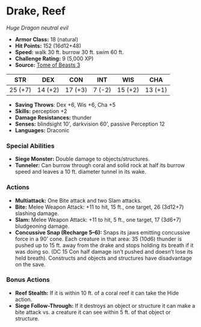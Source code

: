 # Drake, Reef

*Huge* *Dragon* *neutral evil*

- **Armor Class:** 18 (natural)
- **Hit Points:** 152 (16d12+48)
- **Speed:** walk 30 ft. burrow 30 ft. swim 60 ft.
- **Challenge Rating:** 9 (5,000 XP)
- **Source:** [Tome of Beasts 3](https://koboldpress.com/kpstore/product/tome-of-beasts-2-for-5th-edition/)

| STR | DEX | CON | INT | WIS | CHA |
| --- | --- | --- | --- | --- | --- |
| 25 (+7) | 14 (+2) | 17 (+3) | 7 (-2) | 15 (+2) | 13 (+1) |

- **Saving Throws**: Dex +6, Wis +6, Cha +5
- **Skills:** perception +2
- **Damage Resistances:** thunder
- **Senses:** blindsight 10', darkvision 60', passive Perception 12
- **Languages:** Draconic
### Special Abilities
- **Siege Monster:** Double damage to objects/structures.
- **Tunneler:** Can burrow through coral and solid rock at half its burrow speed and leaves a 10 ft. diameter tunnel in its wake.
### Actions
- **Multiattack:** One Bite attack and two Slam attacks.
- **Bite:** Melee Weapon Attack: +11 to hit, 15 ft., one target, 26 (3d12+7) slashing damage.
- **Slam:** Melee Weapon Attack: +11 to hit, 5 ft., one target, 17 (3d6+7) bludgeoning damage.
- **Concussive Snap (Recharge 5–6):** Snaps its jaws emitting concussive force in a 90' cone. Each creature in that area: 35 (10d6) thunder is pushed up to 15 ft. away from the drake and stops holding its breath if it was doing so. (DC 15 Con half damage isn’t pushed and doesn’t lose its held breath). Constructs and objects and structures have disadvantage on the save.
### Bonus Actions
- **Reef Stealth:** If it is within 10 ft. of a coral reef it can take the Hide action.
- **Siege Follow-Through:** If it destroys an object or structure it can make a bite attack vs. a creature it can see within 5 ft. of that object or structure.
